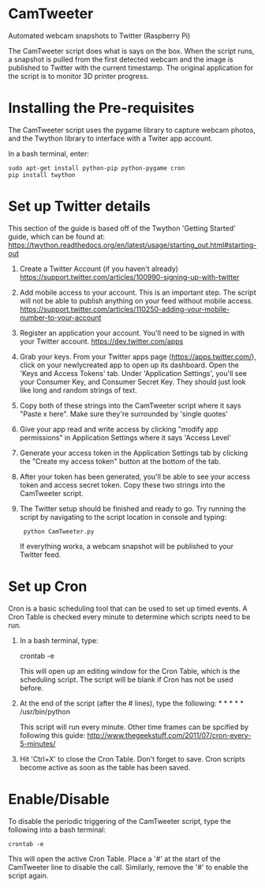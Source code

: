 CamTweeter
==========

Automated webcam snapshots to Twitter (Raspberry Pi)

The CamTweeter script does what is says on the box. When the script runs,
a snapshot is pulled from the first detected webcam and the image is 
published to Twitter with the current timestamp. The original application 
for the script is to monitor 3D printer progress.

Installing the Pre-requisites
=============================

The CamTweeter script uses the pygame library to capture webcam photos, 
and the Twython library to interface with a Twiter app account.

In a bash terminal, enter:

	sudo apt-get install python-pip python-pygame cron
	pip install twython


Set up Twitter details
======================

This section of the guide is based off of the Twython 'Getting Started'
guide, which can be found at:
https://twython.readthedocs.org/en/latest/usage/starting_out.html#starting-out

1) Create a Twitter Account (if you haven't already)
	https://support.twitter.com/articles/100990-signing-up-with-twitter

2) Add mobile access to your account. This is an important step. The script 
	will not be able to publish anything on your feed without mobile access.
	https://support.twitter.com/articles/110250-adding-your-mobile-number-to-your-account

3) Register an application your account. You'll need to be signed in with your Twitter account.
	https://dev.twitter.com/apps

4) Grab your keys. From your Twitter apps page (https://apps.twitter.com/), 
	click on your newlycreated app to open up its dashboard. Open the 'Keys and
	Access Tokens' tab. Under 'Application Settings', you'll see your Consumer 
	Key, and Consumer Secret Key. They should just look like long and random 
	strings of text. 

5) Copy both of these strings into the CamTweeter script where it says 
	"Paste x here". Make sure they're surrounded by 'single quotes' 

6) Give your app read and write access by clicking "modify app permissions"
	in Application Settings where it says 'Access Level'

7) Generate your access token in the Application Settings tab by clicking the
	"Create my access token" button at the bottom of the tab.

8) After your token has been generated, you'll be able to see your access
	token and access secret token. Copy these two strings into the 
	CamTweeter script.

9) The Twitter setup should be finished and ready to go. Try running the script
	by navigating to the script location in console and typing:

		python CamTweeter.py

	If everything works, a webcam snapshot will be published to your Twitter
	feed.


Set up Cron
===========

Cron is a basic scheduling tool that can be used to set up timed events.
A Cron Table is checked every minute to determine which scripts need to be run.

1) In a bash terminal, type:

	crontab -e

	This will open up an editing window for the Cron Table, which is the scheduling
	script. The script will be blank if Cron has not be used before.

2) At the end of the script (after the # lines), type the following:
		* * * * * /usr/bin/python <location of CamTweeter script>

	This script will run every minute. Other time frames can be spcified by
	following this guide:
		http://www.thegeekstuff.com/2011/07/cron-every-5-minutes/

3) Hit 'Ctrl+X' to close the Cron Table. Don't forget to save.
	Cron scripts become active as soon as the table has been saved.


Enable/Disable
==============

To disable the periodic triggering of the CamTweeter script, type the following
into a bash terminal:

	crontab -e

This will open the active Cron Table. Place a '#' at the start of the CamTweeter
line to disable the call. Similarly, remove the '#' to enable the script again.
